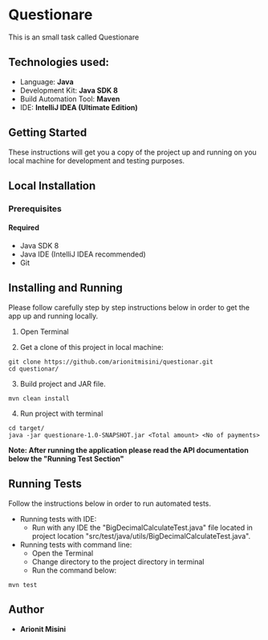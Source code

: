 # Questionare 
This is an small task called Questionare
## Technologies used:
  * Language: **Java**
  * Development Kit: **Java SDK 8**
  * Build Automation Tool: **Maven**
  * IDE: **IntelliJ IDEA (Ultimate Edition)**

## Getting Started
These instructions will get you a copy of the project up and running on you local machine for development and testing purposes.

## Local Installation
### Prerequisites
  #### Required
   * Java SDK 8
   * Java IDE (IntelliJ IDEA recommended)
   * Git
## Installing and Running 
Please follow carefully step by step instructions below in order to get the app up and running locally.

1. Open Terminal

2. Get a clone of this project in local machine:
```
git clone https://github.com/arionitmisini/questionar.git
cd questionar/
```
3. Build project and JAR file.
```
mvn clean install
```
4. Run project with terminal
```
cd target/
java -jar questionare-1.0-SNAPSHOT.jar <Total amount> <No of payments>
```

**Note: After running the application please read the API documentation below the "Running Test Section"**
## Running Tests
Follow the instructions below in order to run automated tests.

 * Running tests with IDE:
    * Run with any IDE the "BigDecimalCalculateTest.java" file located in project location "src/test/java/utils/BigDecimalCalculateTest.java".
 * Running tests with command line:
    * Open the Terminal
    * Change directory to the project directory in terminal
    * Run the command below:
```
mvn test
```

 ## Author
  * **Arionit Misini**
